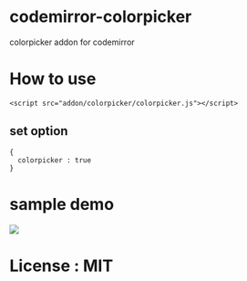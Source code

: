 # codemirror-colorpicker
colorpicker addon for codemirror 

# How to use 

```
<script src="addon/colorpicker/colorpicker.js"></script>
```

## set option

```
{
  colorpicker : true
}
```

# sample demo 

<img src="http://i.giphy.com/l3q2SDCDRUCaTiEKs.gif" />

# License : MIT 
